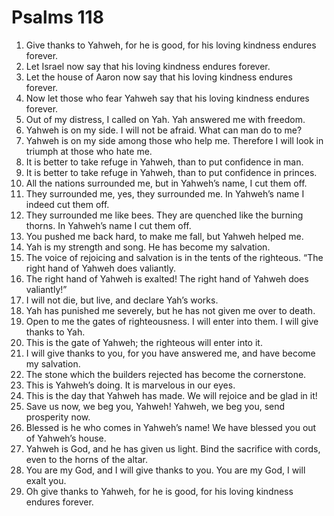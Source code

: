 ﻿
# Psalms 118
1. Give thanks to Yahweh, for he is good, for his loving kindness endures forever. 
2. Let Israel now say that his loving kindness endures forever. 
3. Let the house of Aaron now say that his loving kindness endures forever. 
4. Now let those who fear Yahweh say that his loving kindness endures forever. 
5. Out of my distress, I called on Yah. Yah answered me with freedom. 
6. Yahweh is on my side. I will not be afraid. What can man do to me? 
7. Yahweh is on my side among those who help me. Therefore I will look in triumph at those who hate me. 
8. It is better to take refuge in Yahweh, than to put confidence in man. 
9. It is better to take refuge in Yahweh, than to put confidence in princes. 
10. All the nations surrounded me, but in Yahweh’s name, I cut them off. 
11. They surrounded me, yes, they surrounded me. In Yahweh’s name I indeed cut them off. 
12. They surrounded me like bees. They are quenched like the burning thorns. In Yahweh’s name I cut them off. 
13. You pushed me back hard, to make me fall, but Yahweh helped me. 
14. Yah is my strength and song. He has become my salvation. 
15. The voice of rejoicing and salvation is in the tents of the righteous. “The right hand of Yahweh does valiantly. 
16. The right hand of Yahweh is exalted! The right hand of Yahweh does valiantly!” 
17. I will not die, but live, and declare Yah’s works. 
18. Yah has punished me severely, but he has not given me over to death. 
19. Open to me the gates of righteousness. I will enter into them. I will give thanks to Yah. 
20. This is the gate of Yahweh; the righteous will enter into it. 
21. I will give thanks to you, for you have answered me, and have become my salvation. 
22. The stone which the builders rejected has become the cornerstone. 
23. This is Yahweh’s doing. It is marvelous in our eyes. 
24. This is the day that Yahweh has made. We will rejoice and be glad in it! 
25. Save us now, we beg you, Yahweh! Yahweh, we beg you, send prosperity now. 
26. Blessed is he who comes in Yahweh’s name! We have blessed you out of Yahweh’s house. 
27. Yahweh is God, and he has given us light. Bind the sacrifice with cords, even to the horns of the altar. 
28. You are my God, and I will give thanks to you. You are my God, I will exalt you. 
29. Oh give thanks to Yahweh, for he is good, for his loving kindness endures forever. 
